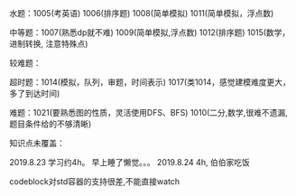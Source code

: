 水题：1005(考英语)  1006(排序题) 1008(简单模拟) 1011(简单模拟，浮点数)

中等题：1007(熟悉dp就不难) 1009(简单模拟,浮点数) 1012(排序题) 1015(数学，进制转换, 注意特殊点)

较难题：

超时题：1014(模拟，队列，审题，时间表示) 1017(类1014，感觉建模难度更大，多了到达时间)

难题：1021(要熟悉图的性质，灵活使用DFS、BFS) 1010(二分,数学,很难不遗漏,题目条件给的不够清晰)

知识点未覆盖：


2019.8.23 学习约4h。 早上睡了懒觉。。。
2019.8.24 4h, 伯伯家吃饭


codeblock对std容器的支持很差,不能直接watch